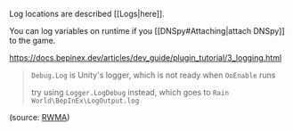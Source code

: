 Log locations are described [[Logs|here]].

You can log variables on runtime if you [[DNSpy#Attaching|attach DNSpy]] to the game.

https://docs.bepinex.dev/articles/dev_guide/plugin_tutorial/3_logging.html


> `Debug.Log` is Unity's logger, which is not ready when `OnEnable` runs  
>   
> try using `Logger.LogDebug` instead, which goes to `Rain World\BepInEx\LogOutput.log`

(source: [RWMA](https://discord.com/channels/1083481230839922688/1083483097145819348/1334384577371705367))